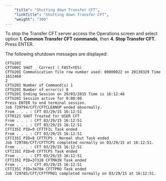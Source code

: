 ```yaml
---
    "title": "Shutting down Transfer CFT",
    "linkTitle": "Shutting down Transfer CFT",
    "weight": "300"
---
```

To stop the Transfer CFT server access the Operations screen and select option ********1.****** **Common Transfer CFT commands****, then ****4. Stop Transfer CFT.**** Press ENTER.

The following shutdown messages are displayed:

```
CFTU20I
CFTU00I SHUT _ Correct ( FAST=YES)
CFTU20I Communication file row number used: 00000022 on 20130329 Time 1612460
2
CFTU20I Number of Command(s) 1
CFTU20I Number of error(s) 0
CFTU20I Ending Session on 29/03/2015 Time is 16:12:46
CFTU20I Session active for 0:00:00
Press ENTER to end terminal session.
Job 729794/CFT/CFTCLEANUP ended abnormally.
From . . . : CFT 03/29/15 16:12:51
CFTR12I SHUT Treated for USER CFT
From . . . : CFT 03/29/15 16:12:51
From . . . : CFT 03/29/15 16:12:51
CFTI35I PID=9 CFTTFIL Task ended
From . . . : CFT 03/29/15 16:12:51
CFTI35I PID=8 CFTTCPS : Normal shut Task ended
Job 729786/CFT/CFTTCPS completed normally on 03/29/15 at 16:12:51.
From . . . : CFT 03/29/15 16:12:51
CFTI35I PID=0 CFTTCPS Task ended
From . . . : CFT 03/29/15 16:12:51
CFTI35I PID=37328 CFTMAIN Task ended
From . . . : CFT 03/29/15 16:12:51
CFTI35I PID=34704 CFTTPRO Task ended
Job 729785/CFT/CFTTPRO1 completed normally on 03/29/15 at 16:12:51.
```
